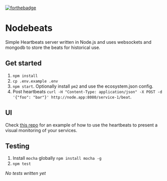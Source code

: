 [![forthebadge](http://forthebadge.com/images/badges/gluten-free.svg)](http://forthebadge.com)

# Nodebeats
Simple Heartbeats server written in Node.js and uses websockets and mongodb to store the beats for historical use.

## Get started
1. `npm install`
2. `cp .env.example .env`
3. `npm start`. Optionally install `pm2` and use the ecosystem.json config.
4. Post heartbeats `curl -H "Content-Type: application/json" -X POST -d '{"foo": "bar"}' http://node.app:8080/service-1/beat`.

## UI

Check [this repo](https://github.com/tbleckert/nodebeats-ui) for an example of how to use the heartbeats to present a visual monitoring of your services.

## Testing
1. Install `mocha` globally `npm install mocha -g`
2. `npm test`

_No tests written yet_

